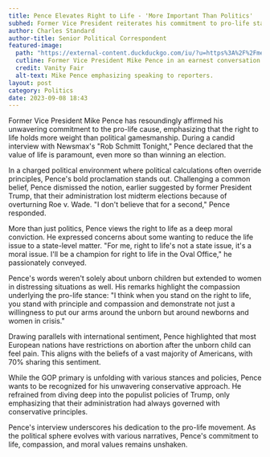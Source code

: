 ```yaml
---
title: Pence Elevates Right to Life - 'More Important Than Politics'
subhed: Former Vice President reiterates his commitment to pro-life stance during Newsmax interview.
author: Charles Standard
author-title: Senior Political Correspondent
featured-image: 
  path: "https://external-content.duckduckgo.com/iu/?u=https%3A%2F%2Fmedia.vanityfair.com%2Fphotos%2F5a5e74a1cf4fdb13478636d9%2Fmaster%2Fw_768%2Cc_limit%2FThe-Tao-of-Mike-Pence.jpg&f=1&nofb=1&ipt=4dc645a0c4495f9184bf681d711d32c80260ce87bd4638175b09326dbfe10652&ipo=images"
  cutline: Former Vice President Mike Pence in an earnest conversation.
  credit: Vanity Fair
  alt-text: Mike Pence emphasizing speaking to reporters.
layout: post
category: Politics
date: 2023-09-08 18:43
---
```


Former Vice President Mike Pence has resoundingly affirmed his unwavering commitment to the pro-life cause, emphasizing that the right to life holds more weight than political gamesmanship. During a candid interview with Newsmax's "Rob Schmitt Tonight," Pence declared that the value of life is paramount, even more so than winning an election.

In a charged political environment where political calculations often override principles, Pence's bold proclamation stands out. Challenging a common belief, Pence dismissed the notion, earlier suggested by former President Trump, that their administration lost midterm elections because of overturning Roe v. Wade. "I don't believe that for a second," Pence responded.

More than just politics, Pence views the right to life as a deep moral conviction. He expressed concerns about some wanting to reduce the life issue to a state-level matter. "For me, right to life's not a state issue, it's a moral issue. I'll be a champion for right to life in the Oval Office," he passionately conveyed.

Pence's words weren't solely about unborn children but extended to women in distressing situations as well. His remarks highlight the compassion underlying the pro-life stance: "I think when you stand on the right to life, you stand with principle and compassion and demonstrate not just a willingness to put our arms around the unborn but around newborns and women in crisis."

Drawing parallels with international sentiment, Pence highlighted that most European nations have restrictions on abortion after the unborn child can feel pain. This aligns with the beliefs of a vast majority of Americans, with 70% sharing this sentiment.

While the GOP primary is unfolding with various stances and policies, Pence wants to be recognized for his unwavering conservative approach. He refrained from diving deep into the populist policies of Trump, only emphasizing that their administration had always governed with conservative principles.

Pence's interview underscores his dedication to the pro-life movement. As the political sphere evolves with various narratives, Pence's commitment to life, compassion, and moral values remains unshaken.
